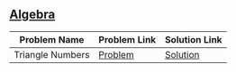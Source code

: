 ## [Algebra](https://www.hackerrank.com/domains/mathematics/algebra)

Problem Name|Problem Link|Solution Link
---|---|---
Triangle Numbers|[Problem](https://www.hackerrank.com/challenges/triangle-numbers/problem)|[Solution](./triangle-numbers.py)
